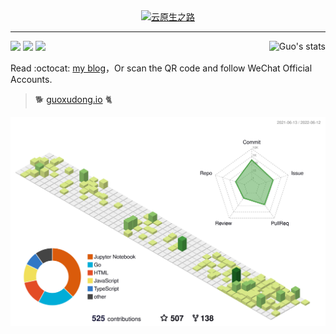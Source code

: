 
<div align="center">
  <a href="https://guoxudong.io">
    <img src="https://tva3.sinaimg.cn/large/ad5fbf65gy1gfm3j2vo79g20b90b9x6r.gif" width="300" alt="云原生之路" />
  </a>
</div>

---

<picture>
  <source media="(prefers-color-scheme: dark)" srcset="https://github-readme-stats.vercel.app/api?username=sunny0826&show_icons=true&include_all_commits=true&title_color=fff&icon_color=79ff97&text_color=9f9f9f&bg_color=151515">
  <img align="right" src="https://github-readme-stats.vercel.app/api?username=sunny0826&show_icons=true&include_all_commits=true&bg_color=30,e96443,904e95&title_color=fff&text_color=fff" alt="Guo's stats" />
</picture>

![](https://komarev.com/ghpvc/?username=sunny0826&style=flat-square)
[![](https://img.shields.io/github/followers/sunny0826?label=follow&style=social)](https://github.com/sunny0826)
[![](https://img.shields.io/badge/blog-guoxudong.io-blue?style=flat-square&logo=battledotnet)](https://guoxudong.io)

Read :octocat: [my blog](https://guoxudong.io)，Or scan the QR code and follow WeChat Official Accounts.

> :dog2:  [guoxudong.io](https://guoxudong.io) :cat2:   

<picture>
  <source media="(prefers-color-scheme: dark)" srcset="https://raw.githubusercontent.com/sunny0826/sunny0826/master/profile-3d-contrib/profile-night-green.svg">
  <img alt="Shows an illustrated sun in light color mode and a moon with stars in dark color mode." src="https://raw.githubusercontent.com/sunny0826/sunny0826/master/profile-3d-contrib/profile-green.svg">
</picture>
